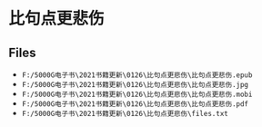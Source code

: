 # 比句点更悲伤

## Files

- `F:/5000G电子书\2021书籍更新\0126\比句点更悲伤\比句点更悲伤.epub`
- `F:/5000G电子书\2021书籍更新\0126\比句点更悲伤\比句点更悲伤.jpg`
- `F:/5000G电子书\2021书籍更新\0126\比句点更悲伤\比句点更悲伤.mobi`
- `F:/5000G电子书\2021书籍更新\0126\比句点更悲伤\比句点更悲伤.pdf`
- `F:/5000G电子书\2021书籍更新\0126\比句点更悲伤\files.txt`
